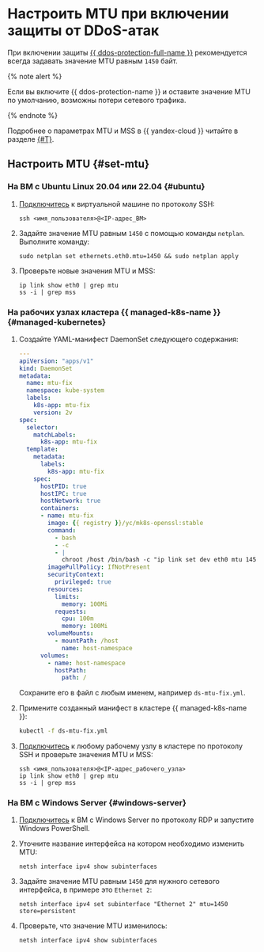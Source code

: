 # Настроить MTU при включении защиты от DDoS-атак

При включении защиты [{{ ddos-protection-full-name }}](./enable-ddos-protection.md) рекомендуется всегда задавать значение MTU равным `1450` байт.

{% note alert %}

Если вы включите {{ ddos-protection-name }} и оставите значение MTU по умолчанию, возможны потери сетевого трафика.

{% endnote %}

Подробнее о параметрах MTU и MSS в {{ yandex-cloud }} читайте в разделе [{#T}](../concepts/mtu-mss.md).

## Настроить MTU {#set-mtu}

### На ВМ с Ubuntu Linux 20.04 или 22.04 {#ubuntu}

1. [Подключитесь](../../compute/operations/vm-connect/ssh.md) к виртуальной машине по протоколу SSH:

   ```
   ssh <имя_пользователя>@<IP-адрес_ВМ>
   ```

1. Задайте значение MTU равным `1450` с помощью команды `netplan`. Выполните команду:

   ```
   sudo netplan set ethernets.eth0.mtu=1450 && sudo netplan apply
   ```

1. Проверьте новые значения MTU и MSS:

   ```
   ip link show eth0 | grep mtu
   ss -i | grep mss
   ```

### На рабочих узлах кластера {{ managed-k8s-name }} {#managed-kubernetes}

1. Создайте YAML-манифест DaemonSet следующего содержания:

   ```yml
   ---
   apiVersion: "apps/v1"
   kind: DaemonSet
   metadata:
     name: mtu-fix
     namespace: kube-system
     labels:
       k8s-app: mtu-fix
       version: 2v
   spec:
     selector:
       matchLabels:
         k8s-app: mtu-fix
     template:
       metadata:
         labels:
           k8s-app: mtu-fix
       spec:
         hostPID: true
         hostIPC: true
         hostNetwork: true
         containers:
         - name: mtu-fix
           image: {{ registry }}/yc/mk8s-openssl:stable
           command:
             - bash
             - -c
             - |
               chroot /host /bin/bash -c "ip link set dev eth0 mtu 1450 &&  sleep infinity"
           imagePullPolicy: IfNotPresent
           securityContext:
             privileged: true
           resources:
             limits:
               memory: 100Mi
             requests:
               cpu: 100m
               memory: 100Mi
           volumeMounts:
             - mountPath: /host
               name: host-namespace
         volumes:
           - name: host-namespace
             hostPath:
               path: /
   ```
    
   Сохраните его в файл с любым именем, например `ds-mtu-fix.yml`.

1. Примените созданный манифест в кластере {{ managed-k8s-name }}:

   ```bash
   kubectl -f ds-mtu-fix.yml
   ```

1. [Подключитесь](../../managed-kubernetes/operations/node-connect-ssh.md) к любому рабочему узлу в кластере по протоколу SSH и проверьте значения MTU и MSS:

   ```
   ssh <имя_пользователя>@<IP-адрес_рабочего_узла>
   ip link show eth0 | grep mtu
   ss -i | grep mss
   ```

### На ВМ с Windows Server {#windows-server}

1. [Подключитесь](../../compute/operations/vm-connect/rdp.md) к ВМ с Windows Server по протоколу RDP и запустите Windows PowerShell.

1. Уточните название интерфейса на котором необходимо изменить MTU:

   ```
   netsh interface ipv4 show subinterfaces
   ```

1. Задайте значение MTU равным `1450` для нужного сетевого интерфейса, в примере это `Ethernet 2`:

   ```
   netsh interface ipv4 set subinterface "Ethernet 2" mtu=1450 store=persistent
   ```

1. Проверьте, что значение MTU изменилось:

   ```
   netsh interface ipv4 show subinterfaces
   ```
